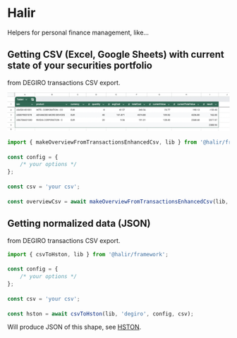 # Halir

Helpers for personal finance management, like...

## Getting CSV (Excel, Google Sheets) with current state of your securities portfolio

from DEGIRO transactions CSV export.

![Example os securities portfolio table](docs/overview-table-example.png)

```javascript
import { makeOverviewFromTransactionsEnhancedCsv, lib } from '@halir/framework';

const config = {
	/* your options */
};

const csv = 'your csv';

const overviewCsv = await makeOverviewFromTransactionsEnhancedCsv(lib, 'degiro', config, csv);
```

## Getting normalized data (JSON)

from DEGIRO transactions CSV export.

```javascript
import { csvToHston, lib } from '@halir/framework';

const config = {
	/* your options */
};

const csv = 'your csv';

const hston = await csvToHston(lib, 'degiro', config, csv);
```

Will produce JSON of this shape, see [HSTON](src/main/types.js:90).
